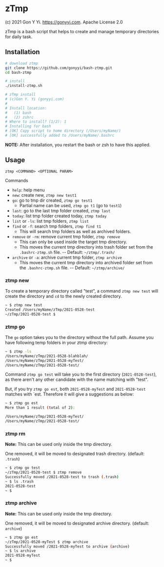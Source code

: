 # zTmp

(c) 2021 Gon Y Yi. https://gonyyi.com.
Apache License 2.0

zTmp is a bash script that helps to create and manage temporary directories for 
daily task.


## Installation

```sh
# download ztmp
git clone https://github.com/gonyyi/bash-ztmp.git
cd bash-ztmp

# install
./install-ztmp.sh

# zTmp install
# (c)Gon Y. Yi (gonyyi.com)
# 
# Install location:
#   (1) bash
#   (2) zshrc
# Where to install? (1/2): 1
# Installing for bash
# [OK] Copy script to home directory (/Users/myName/)
# [OK] successfully added to /Users/myName/.bashrc
```

__NOTE:__ After installation, you restart the bash or zsh to have this applied.


## Usage

`ztmp <COMMAND> <OPTIONAL PARAM>`

Commands

- `help`: help menu
- `new`: create new, `ztmp new test1`
- `go`: go to tmp dir created, `ztmp go test1`
    - Partial name can be used, `ztmp go t1` (go to `test1`)
- `last`: go to the last tmp folder created, `ztmp last`
- `today`: list tmp folder created today, `ztmp today`
- `list` or `-ls`: list tmp folders, `ztmp list`
- `find` or `-f`: search tmp folders, `ztmp find t1`
    - This will search tmp folders as well as archived folders.
- `remove` or `-rm`: remove current tmp folder, `ztmp remove`
    - This can only be used inside the target tmp directory.
    - This moves the current tmp directory into trash folder set from
        the `.bashrc-ztmp.sh` file. -- Default: `~/ztmp/.trash/`
- `archive` or `-a`: archive current tmp folder, `ztmp archive`
    - This moves the current tmp directory into archived folder set from
        the `.bashrc-ztmp.sh` file. -- Default: `~/ztmp/archive/`


### ztmp new

To create a temporary directory called "test", a command `ztmp new test` 
will create the directory and `cd` to the newly created directory.

```sh
~ $ ztmp new test
Created /Users/myName/zTmp/2021-0528-test
~/zTmp/2021-0528-test $ 
```


### ztmp go

The `go` option takes you to the directory without the full path.
Assume you have following temp folders in your ztmp directory:

```sh
~ $ ztmp -ls
/Users/myName/zTmp/2021-0528-blahblah/
/Users/myName/zTmp/2021-0528-myTest/
/Users/myName/zTmp/2021-0528-test/
```

Command `ztmp go test` will take you to the first directory (`2021-0528-test`),
as there aren't any other candidate with the name matching with "test".

But, if you try `ztmp go est`, both `2021-0528-myTest` and `2021-0528-test`
matches with `est. Therefore it will give a suggestions as below:

```sh
~ $ ztmp go est 
More than 1 result (total of 2):

/Users/myName/zTmp/2021-0528-myTest/
/Users/myName/zTmp/2021-0528-test/
```


### ztmp rm

__Note:__ This can be used only inside the tmp directory.

One removed, it will be moved to designated trash directory. 
(default: `.trash`)

```sh
~ $ ztmp go test
~/zTmp/2021-0528-test $ ztmp remove
Successfully moved /2021-0528-test to trash (.trash)
~ $ ls .trash 
2021-0528-test
~ $
```


### ztmp archive

__Note:__ This can be used only inside the tmp directory.

One removed, it will be moved to designated archive directory. 
(default: `archive`)

```sh
~ $ ztmp go est
~/zTmp/2021-0528-myTest $ ztmp archive
Successfully moved /2021-0528-myTest to archive (archive)
~ $ ls archive
2021-0528-myTest
~ $
```

